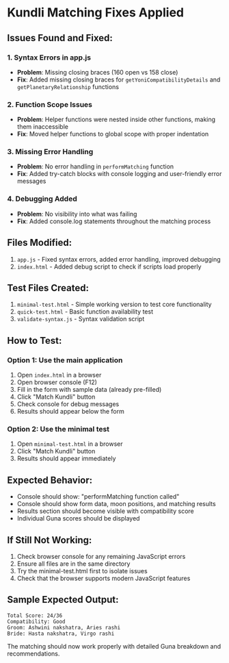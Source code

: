# Kundli Matching Fixes Applied

## Issues Found and Fixed:

### 1. **Syntax Errors in app.js**

- **Problem**: Missing closing braces (160 open vs 158 close)
- **Fix**: Added missing closing braces for `getYoniCompatibilityDetails` and `getPlanetaryRelationship` functions

### 2. **Function Scope Issues**

- **Problem**: Helper functions were nested inside other functions, making them inaccessible
- **Fix**: Moved helper functions to global scope with proper indentation

### 3. **Missing Error Handling**

- **Problem**: No error handling in `performMatching` function
- **Fix**: Added try-catch blocks with console logging and user-friendly error messages

### 4. **Debugging Added**

- **Problem**: No visibility into what was failing
- **Fix**: Added console.log statements throughout the matching process

## Files Modified:

1. `app.js` - Fixed syntax errors, added error handling, improved debugging
2. `index.html` - Added debug script to check if scripts load properly

## Test Files Created:

1. `minimal-test.html` - Simple working version to test core functionality
2. `quick-test.html` - Basic function availability test
3. `validate-syntax.js` - Syntax validation script

## How to Test:

### Option 1: Use the main application

1. Open `index.html` in a browser
2. Open browser console (F12)
3. Fill in the form with sample data (already pre-filled)
4. Click "Match Kundli" button
5. Check console for debug messages
6. Results should appear below the form

### Option 2: Use the minimal test

1. Open `minimal-test.html` in a browser
2. Click "Match Kundli" button
3. Results should appear immediately

## Expected Behavior:

- Console should show: "performMatching function called"
- Console should show form data, moon positions, and matching results
- Results section should become visible with compatibility score
- Individual Guna scores should be displayed

## If Still Not Working:

1. Check browser console for any remaining JavaScript errors
2. Ensure all files are in the same directory
3. Try the minimal-test.html first to isolate issues
4. Check that the browser supports modern JavaScript features

## Sample Expected Output:

```
Total Score: 24/36
Compatibility: Good
Groom: Ashwini nakshatra, Aries rashi
Bride: Hasta nakshatra, Virgo rashi
```

The matching should now work properly with detailed Guna breakdown and recommendations.
